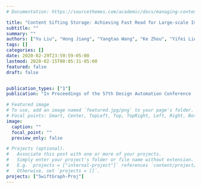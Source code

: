 ```yaml
---
# Documentation: https://sourcethemes.com/academic/docs/managing-content/

title: "Content Sifting Storage: Achieving Fast Read for Large-scale Image Dataset Analysis"
subtitle: ""
summary: ""
authors: ["Yu Liu", "Hong Jiang", "Yangtao Wang", "Ke Zhou", "Yifei Liu", "Li Liu"]
tags: []
categories: []
date: 2020-02-29T23:59:59-05:00
lastmod: 2020-02-15T00:05:31-05:00
featured: false
draft: false


publication_types: ["1"]
publication: "In Proceedings of the 57th Design Automation Conference (DAC), San Francisco, CA."

# Featured image
# To use, add an image named `featured.jpg/png` to your page's folder.
# Focal points: Smart, Center, TopLeft, Top, TopRight, Left, Right, BottomLeft, Bottom, BottomRight.
image:
  caption: ""
  focal_point: ""
  preview_only: false

# Projects (optional).
#   Associate this post with one or more of your projects.
#   Simply enter your project's folder or file name without extension.
#   E.g. `projects = ["internal-project"]` references `content/project/deep-learning/index.md`.
#   Otherwise, set `projects = []`.
projects: ["SwiftGraph-Proj"]
---
```

